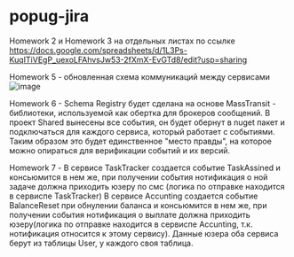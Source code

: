 # popug-jira

Homework 2 и Homework 3 на отдельных листах по ссылке
https://docs.google.com/spreadsheets/d/1L3Ps-KuqITiVEgP_uexoLFAhvsJw53-2fXmX-EvGTd8/edit?usp=sharing


Homework 5 - обновленная схема коммуникаций между сервисами
![image](https://user-images.githubusercontent.com/11731408/112976666-5b166300-917f-11eb-850e-2cbbbfc1e84c.png)

Homework 6 - 
Schema Registry будет сделана на основе MassTransit - библиотеки, используемой как обертка для брокеров сообщений. 
В проект Shared вынесены все события, он будет обернут в nuget пакет и подключаться для каждого сервиса, который работает с событиями. Таким образом это будет единственное "место правды", на которое можно опираться для верификации событий и их версий.

Homework 7 - 
В сервисе TaskTracker создается событие TaskAssined и консьюмится в нем же, при получении события нотификация о ной задаче должна приходить юзеру по смс (логика по отправке находится в сервиспе TaskTracker) 
В сервисе Accunting создается событие BalanceReset при обнулении баланса и консьюмится в нем же, при получении события нотификация о выплате должна приходить юзеру(логика по отправке находится в сервиспе Accunting, т.к. нотификация относится к этому сервису). 
Данные юзера оба сервиса берут из таблицы User, у каждого своя таблица. 
